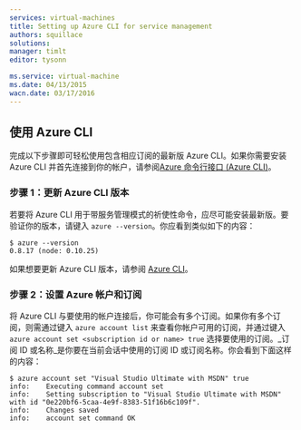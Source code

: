 ```yaml
---
services: virtual-machines
title: Setting up Azure CLI for service management
authors: squillace
solutions: 
manager: timlt
editor: tysonn

ms.service: virtual-machine
ms.date: 04/13/2015
wacn.date: 03/17/2016
---
```


## 使用 Azure CLI

完成以下步骤即可轻松使用包含相应订阅的最新版 Azure CLI。如果你需要安装 Azure CLI 并首先连接到你的帐户，请参阅[Azure 命令行接口 (Azure CLI)](../articles/xplat-cli-install.md)。

### 步骤 1：更新 Azure CLI 版本

若要将 Azure CLI 用于带服务管理模式的祈使性命令，应尽可能安装最新版。要验证你的版本，请键入 `azure --version`。你应看到类似如下的内容：

    $ azure --version
    0.8.17 (node: 0.10.25)

如果想要更新 Azure CLI 版本，请参阅 [Azure CLI](https://github.com/Azure/azure-xplat-cli)。

### 步骤 2：设置 Azure 帐户和订阅

将 Azure CLI 与要使用的帐户连接后，你可能会有多个订阅。如果你有多个订阅，则需通过键入 `azure account list` 来查看你帐户可用的订阅，并通过键入 `azure account set <subscription id or name> true` 选择要使用的订阅。_订阅 ID 或名称_是你要在当前会话中使用的订阅 ID 或订阅名称。你会看到下面这样的内容：

    $ azure account set "Visual Studio Ultimate with MSDN" true
    info:    Executing command account set
    info:    Setting subscription to "Visual Studio Ultimate with MSDN" with id "0e220bf6-5caa-4e9f-8383-51f16b6c109f".
    info:    Changes saved
    info:    account set command OK

<!---HONumber=Mooncake_0307_2016-->